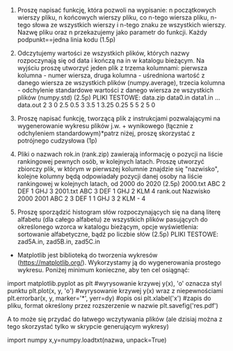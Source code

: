 1. Proszę napisać funkcję, która pozwoli na wypisanie: n początkowych wierszy pliku, n końcowych wierszy pliku, co n-tego wiersza pliku, n-tego słowa ze wszystkich wierszy i n-tego znaku ze wszystkich wierszy. Nazwę pliku oraz n przekazujemy jako parametr do funkcji. Każdy podpunkt==jedna linia kodu (1.5p)

2. Odczytujemy wartości ze wszystkich plików, których nazwy rozpoczynają się od data i kończą na in w katalogu bieżącym. Na wyjściu proszę utworzyć jeden plik z trzema kolumnami:
pierwsza kolumna - numer wiersza,
druga kolumna - uśredniona wartość z danego wiersza ze wszystkich plików (numpy.average),
trzecia kolumna - odchylenie standardowe wartości z danego wiersza ze wszystkich plików (numpy.std)
(2.5p)
PLIKI TESTOWE: data.zip
data0.in data1.in ... data.out
2            3               0 2.5   0.5
3            3.5            1 3.25 0.25
5            5               2 5      0


3. Proszę napisać funkcję, tworzącą plik z instrukcjami pozwalającymi na wygenerowanie wykresu plików j.w. + wynikowego (łącznie z odchyleniem standardowym)*patrz niżej, proszę skorzystać z potrójnego cudzysłowa (1p)

4. Pliki o nazwach rok.in (rank.zip) zawierają informację o pozycji na liście rankingowej pewnych osób, w kolejnych latach. Proszę utworzyć zbiorczy plik, w którym w pierwszej kolumnie znajdzie się "nazwisko", kolejne kolumny będą odpowiadały pozycji danej osoby na liście rankingowej w kolejnych latach, od 2000 do 2020 (2.5p)
2000.txt
ABC 2
DEF 1
GHJ 3
2001.txt
ABC 3
DEF 1
GHJ 2
KLM 4
rank.out
Nazwisko 2000 2001
ABC         2       3
DEF         1       1
GHJ         3       2
KLM         -       4


5. Proszę sporządzić histogram słów rozpoczynających się na daną literę alfabetu (dla całego alfabetu) ze wszystkich plików pasujących do określonego wzorca w katalogu bieżącym, opcje wyświetlenia: sortowanie alfabetyczne, bądź po liczbie słów (2.5p)
PLIKI TESTOWE: zad5A.in, zad5B.in, zad5C.in

* Matplotlib jest biblioteką do tworzenia wykresów (https://matplotlib.org/). Wykorzystamy ją do wygenerowania prostego wykresu. Poniżej minimum konieczne, aby ten cel osiągnąć:

import matplotlib.pyplot as plt
#wyrysowanie krzywej y(x), 'o' oznacza styl punktu
plt.plot(x, y, 'o')
#wyrysowanie krzywej y(x) wraz z niepewnościami
plt.errorbar(x, y, marker='*', yerr=dy)
#opis osi
plt.xlabel('x')
#zapis do pliku, format określony przez rozszerzenie w nazwie
plt.savefig('res.pdf')

A to może się przydać do łatwego wczytywania plików (ale dzisiaj można z tego skorzystać tylko w skrypcie generującym wykresy)

import numpy
x,y=numpy.loadtxt(nazwa, unpack=True)
